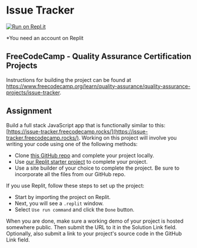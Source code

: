 # Issue Tracker

[![Run on Repl.it](https://replit.com/badge/github/The-Aldi-Tri/Issue-Tracker)](https://replit.com/new/github/The-Aldi-Tri/Issue-Tracker)

*You need an account on Replit


## FreeCodeCamp - Quality Assurance Certification Projects

Instructions for building the project can be found at https://www.freecodecamp.org/learn/quality-assurance/quality-assurance-projects/issue-tracker.


## Assignment

Build a full stack JavaScript app that is functionally similar to this: [https://issue-tracker.freecodecamp.rocks/](https://issue-tracker.freecodecamp.rocks/). Working on this project will involve you writing your code using one of the following methods:

*   Clone [this GitHub repo](https://github.com/freeCodeCamp/boilerplate-project-issuetracker/) and complete your project locally.
*   Use [our Replit starter project](https://replit.com/github/freeCodeCamp/boilerplate-project-issuetracker) to complete your project.
*   Use a site builder of your choice to complete the project. Be sure to incorporate all the files from our GitHub repo.

If you use Replit, follow these steps to set up the project:

*   Start by importing the project on Replit.
*   Next, you will see a `.replit` window.
*   Select `Use run command` and click the `Done` button.

When you are done, make sure a working demo of your project is hosted somewhere public. Then submit the URL to it in the Solution Link field. Optionally, also submit a link to your project's source code in the GitHub Link field.
